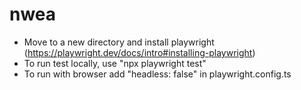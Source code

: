 # nwea

- Move to a new directory and install playwright (https://playwright.dev/docs/intro#installing-playwright)
- To run test locally, use "npx playwright test"
- To run with browser add "headless: false" in playwright.config.ts
